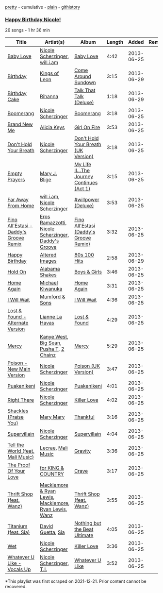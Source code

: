 [pretty](/playlists/pretty/1dB0DjEsx9Gy0VG7Hmyc7Q.md) - cumulative - [plain](/playlists/plain/1dB0DjEsx9Gy0VG7Hmyc7Q) - [githistory](https://github.githistory.xyz/mackorone/spotify-playlist-archive/blob/main/playlists/plain/1dB0DjEsx9Gy0VG7Hmyc7Q)

### [Happy Birthday Nicole!](https://open.spotify.com/playlist/1dB0DjEsx9Gy0VG7Hmyc7Q)

> 

26 songs - 1 hr 36 min

| Title | Artist(s) | Album | Length | Added | Removed |
|---|---|---|---|---|---|
| [Baby Love](https://open.spotify.com/track/67mDgX3giu6OQQuZTljAq7) | [Nicole Scherzinger](https://open.spotify.com/artist/40xbWSB4JPdOkRyuTDy1oP), [will.i.am](https://open.spotify.com/artist/085pc2PYOi8bGKj0PNjekA) | [Baby Love](https://open.spotify.com/album/2oN7NdIbrObKkUbdH01z7R) | 4:42 | 2013-06-25 |  |
| [Birthday](https://open.spotify.com/track/2wiBblcvuNbw1YxIgKQOYw) | [Kings of Leon](https://open.spotify.com/artist/2qk9voo8llSGYcZ6xrBzKx) | [Come Around Sundown](https://open.spotify.com/album/5aojoZawgTlFYISig8cagJ) | 3:15 | 2013-06-29 |  |
| [Birthday Cake](https://open.spotify.com/track/77kF7rF7ikC5OcZHVXN76X) | [Rihanna](https://open.spotify.com/artist/5pKCCKE2ajJHZ9KAiaK11H) | [Talk That Talk \(Deluxe\)](https://open.spotify.com/album/0MYABBSxz6JqujXq2JBvsF) | 1:18 | 2013-06-29 |  |
| [Boomerang](https://open.spotify.com/track/2Hb38qLrV4ykoWpw4zAcTa) | [Nicole Scherzinger](https://open.spotify.com/artist/40xbWSB4JPdOkRyuTDy1oP) | [Boomerang](https://open.spotify.com/album/4KkGVdwmlntVdKffnWzhEA) | 3:18 | 2013-06-25 |  |
| [Brand New Me](https://open.spotify.com/track/0827eActpDYORuhgvWB0oY) | [Alicia Keys](https://open.spotify.com/artist/3DiDSECUqqY1AuBP8qtaIa) | [Girl On Fire](https://open.spotify.com/album/3qqhNVbjLFNdLviBFrFwCa) | 3:53 | 2013-06-25 |  |
| [Don't Hold Your Breath](https://open.spotify.com/track/6De3rSBc6FC1EdpC0pRRwd) | [Nicole Scherzinger](https://open.spotify.com/artist/40xbWSB4JPdOkRyuTDy1oP) | [Don't Hold Your Breath \(UK Version\)](https://open.spotify.com/album/45QBZnAVDMJkdYH1ggKOgX) | 3:18 | 2013-06-25 |  |
| [Empty Prayers](https://open.spotify.com/track/0xFNL2cZJTeYkofZGNzTRJ) | [Mary J\. Blige](https://open.spotify.com/artist/1XkoF8ryArs86LZvFOkbyr) | [My Life II...The Journey Continues \(Act 1\)](https://open.spotify.com/album/0XHxTqCRIqZjSs1P7ZGzKO) | 3:15 | 2013-06-25 |  |
| [Far Away From Home](https://open.spotify.com/track/43sP0ACrgmU6eRTo52i211) | [will.i.am](https://open.spotify.com/artist/085pc2PYOi8bGKj0PNjekA), [Nicole Scherzinger](https://open.spotify.com/artist/40xbWSB4JPdOkRyuTDy1oP) | [\#willpower \(Deluxe\)](https://open.spotify.com/album/4gVl9vQuwcStfNDKHR4Mun) | 3:53 | 2013-06-25 |  |
| [Fino All'Estasi \- Daddy's Groove Remix](https://open.spotify.com/track/6hVqSUcjzWAGCxzJUS4ENu) | [Eros Ramazzotti](https://open.spotify.com/artist/61J0BktHv7PuP3tjTPYXSX), [Nicole Scherzinger](https://open.spotify.com/artist/40xbWSB4JPdOkRyuTDy1oP), [Daddy's Groove](https://open.spotify.com/artist/3kcQ94iDBwumLfddrCrse8) | [Fino All'Estasi \(Daddy's Groove Remix\)](https://open.spotify.com/album/5WotGFrBm5JuHI0NHctZqh) | 3:32 | 2013-06-25 |  |
| [Happy Birthday](https://open.spotify.com/track/1CuEEiZwbcoGLwe0TKAcvH) | [Altered Images](https://open.spotify.com/artist/07h7JMfYWswTq4qpinC5q4) | [80s 100 Hits](https://open.spotify.com/album/0pvhletDH7CphbKErUtPCF) | 2:58 | 2013-06-29 |  |
| [Hold On](https://open.spotify.com/track/1gGY6qfslDtJ4OoWQGKtkE) | [Alabama Shakes](https://open.spotify.com/artist/16GcWuvvybAoaHr0NqT8Eh) | [Boys & Girls](https://open.spotify.com/album/0YcQyzstsSbcnLCk4h7AUh) | 3:46 | 2013-06-25 |  |
| [Home Again](https://open.spotify.com/track/60yAKwBX4c3hm4uubwzvD2) | [Michael Kiwanuka](https://open.spotify.com/artist/0bzfPKdbXL5ezYW2z3UGQj) | [Home Again](https://open.spotify.com/album/0fo5xXno7Jjz4LUwbZ4gQw) | 3:31 | 2013-06-25 |  |
| [I Will Wait](https://open.spotify.com/track/20PpIH3XleVmYMpyY6nGBs) | [Mumford & Sons](https://open.spotify.com/artist/3gd8FJtBJtkRxdfbTu19U2) | [I Will Wait](https://open.spotify.com/album/1x4jgLMj12oO37GzPUer7r) | 4:36 | 2013-06-25 |  |
| [Lost & Found \- Alternate Version](https://open.spotify.com/track/7eAdM2NtkJ3Hjn9m5lyKs6) | [Lianne La Havas](https://open.spotify.com/artist/2RP4pPHTXlQpDnO9LvR7Yt) | [Lost & Found](https://open.spotify.com/album/1At2OfbCTftrSxxbg33ji5) | 4:29 | 2013-06-25 |  |
| [Mercy](https://open.spotify.com/track/32CS1c7IyC8jzeFs55Q9n4) | [Kanye West](https://open.spotify.com/artist/5K4W6rqBFWDnAN6FQUkS6x), [Big Sean](https://open.spotify.com/artist/0c173mlxpT3dSFRgMO8XPh), [Pusha T](https://open.spotify.com/artist/0ONHkAv9pCAFxb0zJwDNTy), [2 Chainz](https://open.spotify.com/artist/17lzZA2AlOHwCwFALHttmp) | [Mercy](https://open.spotify.com/album/0qRMvJxoxAQr9a2rYxJuLq) | 5:29 | 2013-06-25 |  |
| [Poison \- New Main Version](https://open.spotify.com/track/3KRLB3lYB74kj9PiqY3HXC) | [Nicole Scherzinger](https://open.spotify.com/artist/40xbWSB4JPdOkRyuTDy1oP) | [Poison \(UK Version\)](https://open.spotify.com/album/2qc9JX5CdVXTO7YezujpBm) | 3:47 | 2013-06-25 |  |
| [Puakenikeni](https://open.spotify.com/track/6jGTursjRpvyrpI2D81qix) | [Nicole Scherzinger](https://open.spotify.com/artist/40xbWSB4JPdOkRyuTDy1oP) | [Puakenikeni](https://open.spotify.com/album/3z3SSyLUSnDo49ITnPsRD4) | 4:01 | 2013-06-25 |  |
| [Right There](https://open.spotify.com/track/6wQIYp3JceGovaINQmAjxj) | [Nicole Scherzinger](https://open.spotify.com/artist/40xbWSB4JPdOkRyuTDy1oP) | [Killer Love](https://open.spotify.com/album/3Y72frMeiDNZlsIorQBES8) | 4:02 | 2013-06-25 |  |
| [Shackles \(Praise You\)](https://open.spotify.com/track/5siee1e4lz8uF51OokjglA) | [Mary Mary](https://open.spotify.com/artist/12Kgt2eahvxNWhD5PnSUde) | [Thankful](https://open.spotify.com/album/2CW02evpO85vRxOSYx7zcP) | 3:16 | 2013-06-25 |  |
| [Supervillain](https://open.spotify.com/track/3h2v3Qfz4IZH0vHu0DH7uF) | [Nicole Scherzinger](https://open.spotify.com/artist/40xbWSB4JPdOkRyuTDy1oP) | [Supervillain](https://open.spotify.com/album/3gjbjSkggQEmR0fS4Iji6i) | 4:04 | 2013-06-25 |  |
| [Tell the World \(feat\. Mali Music\)](https://open.spotify.com/track/5Kjq2vqB77H1KhGshxVph4) | [Lecrae](https://open.spotify.com/artist/1CFCsEqKrCyvAFKOATQHiW), [Mali Music](https://open.spotify.com/artist/4S4kD5NBlgaq4YLBQSEMyY) | [Gravity](https://open.spotify.com/album/4hVibj0u1CY78Qc3UyQLiq) | 3:36 | 2013-06-25 |  |
| [The Proof Of Your Love](https://open.spotify.com/track/4hOl2YlgaUIuxCE5bRgU9X) | [for KING & COUNTRY](https://open.spotify.com/artist/3sDbKMebVH2VYcRSl7u1VC) | [Crave](https://open.spotify.com/album/0brUpqI88x23atYivQ2aff) | 3:17 | 2013-06-25 |  |
| [Thrift Shop \(feat\. Wanz\)](https://open.spotify.com/track/1CmUZGtH29Kx36C1Hleqlz) | [Macklemore & Ryan Lewis](https://open.spotify.com/artist/5BcAKTbp20cv7tC5VqPFoC), [Macklemore](https://open.spotify.com/artist/3JhNCzhSMTxs9WLGJJxWOY), [Ryan Lewis](https://open.spotify.com/artist/4myTppRgh0rojLxx8RycOp), [Wanz](https://open.spotify.com/artist/56xTxG4nQMAs1GW9kvn0uA) | [Thrift Shop \(feat\. Wanz\)](https://open.spotify.com/album/0XN945pdw7kvYRndgbDuSb) | 3:55 | 2013-06-25 |  |
| [Titanium \(feat\. Sia\)](https://open.spotify.com/track/2dOTkLZFbpNXrhc24CnTFd) | [David Guetta](https://open.spotify.com/artist/1Cs0zKBU1kc0i8ypK3B9ai), [Sia](https://open.spotify.com/artist/5WUlDfRSoLAfcVSX1WnrxN) | [Nothing but the Beat Ultimate](https://open.spotify.com/album/1fAn5gw4Q5HN8Wpx2neYd2) | 4:05 | 2013-06-25 |  |
| [Wet](https://open.spotify.com/track/7b7WSNukZ19L7VtmspH0um) | [Nicole Scherzinger](https://open.spotify.com/artist/40xbWSB4JPdOkRyuTDy1oP) | [Killer Love](https://open.spotify.com/album/3Y72frMeiDNZlsIorQBES8) | 3:36 | 2013-06-25 |  |
| [Whatever U Like \- Vocals Up](https://open.spotify.com/track/2bqWD8NlIYhNF7Y6zVR5xZ) | [Nicole Scherzinger](https://open.spotify.com/artist/40xbWSB4JPdOkRyuTDy1oP), [T.I.](https://open.spotify.com/artist/4OBJLual30L7gRl5UkeRcT) | [Whatever U Like](https://open.spotify.com/album/3p5RWOhxkBqoY4l9gjrkG4) | 3:52 | 2013-06-25 |  |

\*This playlist was first scraped on 2021-12-21. Prior content cannot be recovered.
